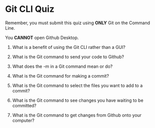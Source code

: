 # Git CLI Quiz

Remember, you must submit this quiz using __ONLY__ Git on the Command Line. 

You __CANNOT__ open Github Desktop.



1. What is a benefit of using the Git CLI rather than a GUI?

<!-- CLI is better in speed and performance as we gave direct commands to our computer.  -->

2. What is the Git command to send your code to Github?

<!-- git push -->

3. What does the -m in a Git command mean or do?

<!-- add git messange to commit it -->

4. What is the Git command for making a commit?

<!-- git commit -m "message" -->

5. What is the Git command to select the files you want to add to a commit?

<!--  git add filename -->

6. What is the Git command to see changes you have waiting to be committed?

<!-- git status -->

7. What is the Git command to get changes from Github onto your computer?

<!-- git pull remotename remotebranch -->
